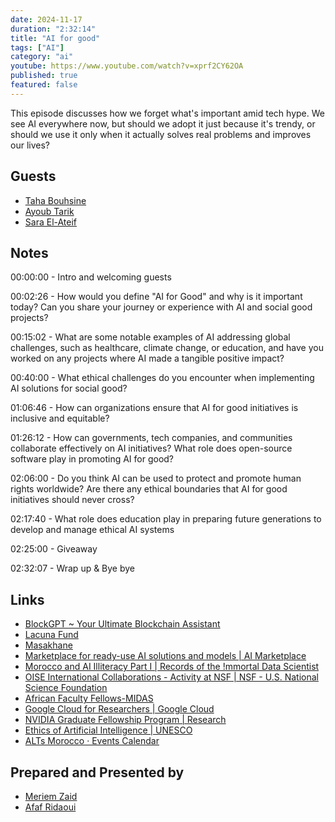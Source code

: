 ```yaml
---
date: 2024-11-17
duration: "2:32:14"
title: "AI for good"
tags: ["AI"]
category: "ai"
youtube: https://www.youtube.com/watch?v=xprf2CY62OA
published: true
featured: false
---
```


This episode discusses how we forget what's important amid tech hype. We see AI everywhere now, but should we adopt it just because it's trendy, or should we use it only when it actually solves real problems and improves our lives?

## Guests

- [Taha Bouhsine](https://twitter.com/Tahabsn)
- [Ayoub Tarik ](https://www.linkedin.com/in/ayoubtariq01)
- [Sara El-Ateif](https://www.linkedin.com/in/sara-el-ateif/)

## Notes

00:00:00 - Intro and welcoming guests

00:02:26 - How would you define "AI for Good" and why is it important today? Can you share your journey or experience with AI and social good projects? 

00:15:02 - What are some notable examples of AI addressing global challenges, such as healthcare, climate change, or education, and have you worked on any projects where AI made a tangible positive impact?

00:40:00 - What ethical challenges do you encounter when implementing AI solutions for social good?

01:06:46 - How can organizations ensure that AI for good initiatives is inclusive and equitable?

01:26:12 - How can governments, tech companies, and communities collaborate effectively on AI initiatives? What role does open-source software play in promoting AI for good?

02:06:00 - Do you think AI can be used to protect and promote human rights worldwide? Are there any ethical boundaries that AI for good initiatives should never cross?

02:17:40 - What role does education play in preparing future generations to develop and manage ethical AI systems

02:25:00 - Giveaway

02:32:07 - Wrap up & Bye bye

## Links

- [BlockGPT ~ Your Ultimate Blockchain Assistant](https://blockgpt.app/)
- [Lacuna Fund](https://lacunafund.org/)
- [Masakhane](https://www.masakhane.io/)
- [Marketplace for ready-use AI solutions and models | AI Marketplace](https://app.aimarketplace.co/models)
- [Morocco and AI Illiteracy Part I | Records of the !mmortal Data Scientist](https://www.tahabouhsine.com/blog/2021/09/22/ai-illiteracy-pt1/)
- [OISE International Collaborations - Activity at NSF | NSF - U.S. National Science Foundation](https://www.nsf.gov/od/oise/IntlCollaborations/index.jsp)
- [African Faculty Fellows-MIDAS](https://midas.umich.edu/training/postdocs/african-faculty-fellows/)
- [Google Cloud for Researchers | Google Cloud](https://cloud.google.com/edu/researchers?hl=en)
- [NVIDIA Graduate Fellowship Program | Research](https://research.nvidia.com/graduate-fellowships)
- [Ethics of Artificial Intelligence | UNESCO](https://www.unesco.org/en/artificial-intelligence/recommendation-ethics)
- [ALTs Morocco · Events Calendar](https://lu.ma/alts.morocco)

## Prepared and Presented by

- [Meriem Zaid](https://www.linkedin.com/in/meriem-zaid-652852187/)
- [Afaf Ridaoui](https://twitter.com/_iamaf)
